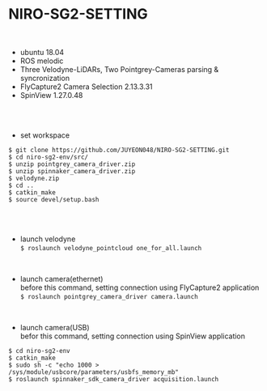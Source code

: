 # NIRO-SG2-SETTING

</br>

- ubuntu 18.04 </br>
- ROS melodic </br>
- Three Velodyne-LiDARs, Two Pointgrey-Cameras parsing & syncronization </br>
- FlyCapture2 Camera Selection 2.13.3.31 </br>
- SpinView 1.27.0.48 </br>

</br>
</br>

- set workspace </br>

`$ git clone https://github.com/JUYEON048/NIRO-SG2-SETTING.git` </br>
`$ cd niro-sg2-env/src/` </br>
`$ unzip pointgrey_camera_driver.zip` </br>
`$ unzip spinnaker_camera_driver.zip` </br>
`$ velodyne.zip` </br>
`$ cd .. ` </br>
`$ catkin_make` </br>
`$ source devel/setup.bash` </br>

</br>
</br>

- launch velodyne </br>
`$ roslaunch velodyne_pointcloud one_for_all.launch` </br>

</br>

- launch camera(ethernet) </br>
before this command, setting connection using FlyCapture2 application </br>
`$ roslaunch pointgrey_camera_driver camera.launch` </br>

</br>

- launch camera(USB) </br>
befor this command, setting connection using SpinView application </br>

`$ cd niro-sg2-env` </br>
`$ catkin_make` </br>
`$ sudo sh -c "echo 1000 > /sys/module/usbcore/parameters/usbfs_memory_mb"` </br>
`$ roslaunch spinnaker_sdk_camera_driver acquisition.launch` </br>

